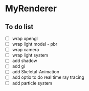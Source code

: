 # MyRenderer
## To do list
 
 - [ ] wrap opengl 
 - [ ] wrap light model - pbr 
 - [ ] wrap camera 
 - [ ] wrap light system 
 - [ ] add shadow
 - [ ] add gi
 - [ ] add Skeletal-Animation
 - [ ] add optix to do real time ray tracing
 - [ ] add particle system